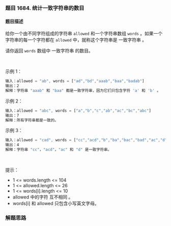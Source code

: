 ### 题目 1684. 统计一致字符串的数目
#### 题目描述
给你一个由不同字符组成的字符串 `allowed` 和一个字符串数组 `words` 。如果一个字符串的每一个字符都在 `allowed` 中，就称这个字符串是 一致字符串 。

请你返回 `words` 数组中 一致字符串 的数目。

 

示例 1：

```js
输入：allowed = "ab", words = ["ad","bd","aaab","baa","badab"]
输出：2
解释：字符串 "aaab" 和 "baa" 都是一致字符串，因为它们只包含字符 'a' 和 'b' 。
```
示例 2：

```js
输入：allowed = "abc", words = ["a","b","c","ab","ac","bc","abc"]
输出：7
解释：所有字符串都是一致的。
```
示例 3：

```js
输入：allowed = "cad", words = ["cc","acd","b","ba","bac","bad","ac","d"]
输出：4
解释：字符串 "cc"，"acd"，"ac" 和 "d" 是一致字符串。
```
 

提示：

- 1 <= words.length <= 104
- 1 <= allowed.length <= 26
- 1 <= words[i].length <= 10
- allowed 中的字符 互不相同 。
- words[i] 和 allowed 只包含小写英文字母。

### 解题思路
  